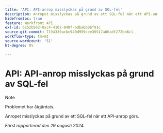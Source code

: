 ```yaml
---
title: 'API: API-anrop misslyckas på grund av SQL-fel'
description: Anropet misslyckas på grund av ett SQL-fel när ett API-anrop görs.
hidefromtoc: true
feature: Workfront API
exl-id: 6c52b502-0ac4-4102-940f-6dbabb0bf91c
source-git-commit: 7194330acbc940d959cee30517a06adf272bb6c1
workflow-type: tm+mt
source-wordcount: '51'
ht-degree: 0%

---
```


# API: API-anrop misslyckas på grund av SQL-fel

>[!NOTE]
>
>Problemet har åtgärdats.

Anropet misslyckas på grund av ett SQL-fel när ett API-anrop görs.

_Först rapporterad den 29 augusti 2024._
